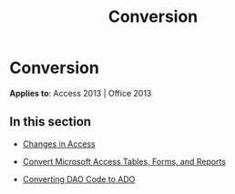 ﻿---
title: Conversion
TOCTitle: Conversion
ms:assetid: 660816f6-6d17-43c3-b86d-c9f915674a87
ms:mtpsurl: https://msdn.microsoft.com/en-us/library/Dn142285(v=office.15)
ms:contentKeyID: 52072763
ms.date: 09/18/2015
mtps_version: v=office.15
---

# Conversion


**Applies to**: Access 2013 | Office 2013

## In this section

  - [Changes in Access](changes-in-access.md)

  - [Convert Microsoft Access Tables, Forms, and Reports](convert-microsoft-access-tables-forms-and-reports.md)

  - [Converting DAO Code to ADO](converting-dao-code-to-ado.md)

